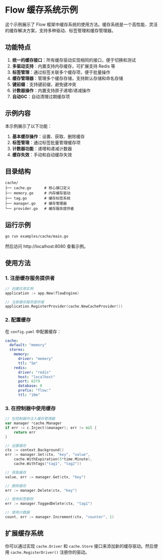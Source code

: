 # Flow 缓存系统示例

这个示例展示了 Flow 框架中缓存系统的使用方法。缓存系统是一个高性能、灵活的缓存解决方案，支持多种驱动、标签管理和缓存管理器。

## 功能特点

1. **统一的缓存接口**：所有缓存驱动实现相同的接口，便于切换和测试
2. **多驱动支持**：内置支持内存缓存，可扩展支持 Redis 等
3. **标签管理**：通过标签关联多个缓存项，便于批量操作
4. **缓存管理器**：管理多个缓存存储，支持默认存储和命名存储
5. **键前缀**：支持键前缀，避免键冲突
6. **计数器操作**：内置支持原子递增/递减操作
7. **自动GC**：自动清理过期缓存项

## 示例内容

本示例展示了以下功能：

1. **基本缓存操作**：设置、获取、删除缓存
2. **标签管理**：通过标签批量管理缓存项
3. **计数器功能**：递增和递减计数器
4. **缓存失效**：手动和自动缓存失效

## 目录结构

```
cache/
├── cache.go      # 核心接口定义
├── memory.go     # 内存缓存驱动
├── tag.go        # 缓存标签系统
├── manager.go    # 缓存管理器
└── provider.go   # 缓存服务提供者
```

## 运行示例

```bash
go run examples/cache/main.go
```

然后访问 http://localhost:8080 查看示例。

## 使用方法

### 1. 注册缓存服务提供者

```go
// 创建应用实例
application := app.New(flowEngine)

// 注册缓存服务提供者
application.RegisterProvider(cache.NewCacheProvider())
```

### 2. 配置缓存

在 `config.yaml` 中配置缓存：

```yaml
cache:
  default: "memory"
  stores:
    memory:
      driver: "memory"
      ttl: "5m"
    redis:
      driver: "redis"
      host: "localhost"
      port: 6379
      database: 0
      prefix: "flow:"
      ttl: "10m"
```

### 3. 在控制器中使用缓存

```go
// 在控制器中注入缓存管理器
var manager *cache.Manager
if err := c.Inject(&manager); err != nil {
    return err
}

// 设置缓存
ctx := context.Background()
err := manager.Set(ctx, "key", "value", 
    cache.WithExpiration(5*time.Minute),
    cache.WithTags("tag1", "tag2"))

// 获取缓存
value, err := manager.Get(ctx, "key")

// 删除缓存
err := manager.Delete(ctx, "key")

// 使用标签删除
err := manager.TaggedDelete(ctx, "tag1")

// 使用计数器
count, err := manager.Increment(ctx, "counter", 1)
```

## 扩展缓存系统

你可以通过实现 `cache.Driver` 和 `cache.Store` 接口来添加新的缓存驱动。然后使用 `cache.RegisterDriver()` 注册你的驱动。 